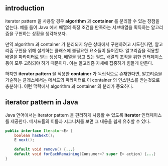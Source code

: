 ## introduction
iterator pattern 을 사용할 경우 **algorithm** 과 **container** 를 분리할 수 있는 장점을 얻는다. 예를 들어 Java 에서 배열의 특정 조건을 만족하는 서브배열을 획득하는 알고리즘을 구현하는 상황을 생각해보자. 

만약 algorithm 과 container 가 분리되지 않은 상태에서 구현하려고 시도한다면, 알고리즘 구현을 위해 설계하는 클래스에 불필요한 요소들이 들어간다. 알고리즘을 적용할 배열을 파라미터로 받는 생성자, 배열을 담고 있는 필드, 배열의 조작을 위한 인터페이스 등이 모두 고려되야 하기 때문이다. 이는 알고리즘 자체에 집중하기 힘들게 만든다.

하지만 **iterator pattern** 을 적용한 **container** 가 독립적으로 존재한다면, 알고리즘을 기술하는 클래스에서는 메서드의 파라미터로 이 container 의 인스턴스를 받는것으로 충분하다. 이런 맥락에서 algorithm 과 container 의 분리가 중요하다.
## iterator pattern in Java
Java 언어에서는 iterator pattern 을 편리하게 사용할 수 있도록 **Iterator** 인터페이스를 제공한다. 메서드들의 이름과 시그니처를 보면 그 내용을 쉽게 유추할 수 있다.
```java
public interface Iterator<E> {
	boolean hasNext();
	E next();
	
	default void remove() {...}
	default void forEachRemaining(Consumer<? super E> action) {...}
}
```